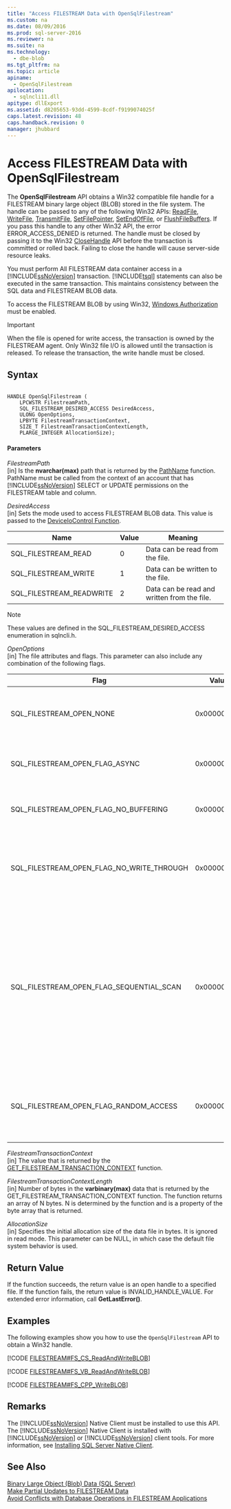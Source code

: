 ```yaml
---
title: "Access FILESTREAM Data with OpenSqlFilestream"
ms.custom: na
ms.date: 08/09/2016
ms.prod: sql-server-2016
ms.reviewer: na
ms.suite: na
ms.technology: 
  - dbe-blob
ms.tgt_pltfrm: na
ms.topic: article
apiname: 
  - OpenSqlFilestream
apilocation: 
  - sqlncli11.dll
apitype: dllExport
ms.assetid: d8205653-93dd-4599-8cdf-f9199074025f
caps.latest.revision: 48
caps.handback.revision: 0
manager: jhubbard
---
```

# Access FILESTREAM Data with OpenSqlFilestream
The **OpenSqlFilestream** API obtains a Win32 compatible file handle for a FILESTREAM binary large object (BLOB) stored in the file system. The handle can be passed to any of the following Win32 APIs: [ReadFile](http://go.microsoft.com/fwlink/?LinkId=86422), [WriteFile](http://go.microsoft.com/fwlink/?LinkId=86423), [TransmitFile](http://go.microsoft.com/fwlink/?LinkId=86424), [SetFilePointer](http://go.microsoft.com/fwlink/?LinkId=86425), [SetEndOfFile](http://go.microsoft.com/fwlink/?LinkId=86426), or [FlushFileBuffers](http://go.microsoft.com/fwlink/?LinkId=86427). If you pass this handle to any other Win32 API, the error ERROR_ACCESS_DENIED is returned. The handle must be closed by passing it to the Win32 [CloseHandle](http://go.microsoft.com/fwlink/?LinkId=86428) API before the transaction is committed or rolled back. Failing to close the handle will cause server-side resource leaks.  
  
 You must perform All FILESTREAM data container access in a [!INCLUDE[ssNoVersion](../../Topics/TopicNameContainA/tokens/ssNoVersion_md.md)] transaction. [!INCLUDE[tsql](../../Topics/TopicNameContainA/tokens/tsql_md.md)] statements can also be executed in the same transaction. This maintains consistency between the SQL data and FILESTREAM BLOB data.  
  
 To access the FILESTREAM BLOB by using Win32, [Windows Authorization](../../Topics/TopicNameNotContainA/Choose-an-Authentication-Mode.md) must be enabled.  
  
> [!IMPORTANT]  
>  When the file is opened for write access, the transaction is owned by the FILESTREAM agent. Only Win32 file I/O is allowed until the transaction is released. To release the transaction, the write handle must be closed.  
  
## Syntax  
  
```  
  
HANDLE OpenSqlFilestream (  
    LPCWSTR FilestreamPath,  
    SQL_FILESTREAM_DESIRED_ACCESS DesiredAccess,  
    ULONG OpenOptions,  
    LPBYTE FilestreamTransactionContext,  
    SIZE_T FilestreamTransactionContextLength,  
    PLARGE_INTEGER AllocationSize);  
```  
  
#### Parameters  
 *FilestreamPath*  
 [in] Is the **nvarchar(max)** path that is returned by the [PathName](assetId:///6b95ad90-6c82-4a23-9294-a2adb74934a3) function. PathName must be called from the context of an account that has [!INCLUDE[ssNoVersion](../../Topics/TopicNameContainA/tokens/ssNoVersion_md.md)] SELECT or UPDATE permissions on the FILESTREAM table and column.  
  
 *DesiredAccess*  
 [in] Sets the mode used to access FILESTREAM BLOB data. This value is passed to the [DeviceIoControl Function](http://go.microsoft.com/fwlink/?LinkId=105527).  
  
|Name|Value|Meaning|  
|----------|-----------|-------------|  
|SQL_FILESTREAM_READ|0|Data can be read from the file.|  
|SQL_FILESTREAM_WRITE|1|Data can be written to the file.|  
|SQL_FILESTREAM_READWRITE|2|Data can be read and written from the file.|  
  
> [!NOTE]  
>  These values are defined in the SQL_FILESTREAM_DESIRED_ACCESS enumeration in sqlncli.h.  
  
 *OpenOptions*  
 [in] The file attributes and flags. This parameter can also include any combination of the following flags.  
  
|Flag|Value|Meaning|  
|----------|-----------|-------------|  
|SQL_FILESTREAM_OPEN_NONE|0x00000000:|The file is being opened or created with no special options.|  
|SQL_FILESTREAM_OPEN_FLAG_ASYNC|0x00000001L|The file is being opened or created for asynchronous I/O.|  
|SQL_FILESTREAM_OPEN_FLAG_NO_BUFFERING|0x00000002L|The system opens the file by using no system caching.|  
|SQL_FILESTREAM_OPEN_FLAG_NO_WRITE_THROUGH|0x00000004L|The system does not write through an intermediate cache. Writes go directly to disk.|  
|SQL_FILESTREAM_OPEN_FLAG_SEQUENTIAL_SCAN|0x00000008L|A file is accessed sequentially from beginning to end. The system can use this as a hint to optimize file caching. If an application moves the file pointer for random access, optimal caching may not occur.|  
|SQL_FILESTREAM_OPEN_FLAG_RANDOM_ACCESS|0x00000010L|A file is accessed randomly. The system can use this as a hint to optimize file caching.|  
  
 *FilestreamTransactionContext*  
 [in] The value that is returned by the [GET_FILESTREAM_TRANSACTION_CONTEXT](assetId:///459e6b79-4420-41e6-85bf-89d90f43b4f1) function.  
  
 *FilestreamTransactionContextLength*  
 [in] Number of bytes in the **varbinary(max)** data that is returned by the GET_FILESTREAM_TRANSACTION_CONTEXT function. The function returns an array of N bytes. N is determined by the function and is a property of the byte array that is returned.  
  
 *AllocationSize*  
 [in] Specifies the initial allocation size of the data file in bytes. It is ignored in read mode. This parameter can be NULL, in which case the default file system behavior is used.  
  
## Return Value  
 If the function succeeds, the return value is an open handle to a specified file. If the function fails, the return value is INVALID_HANDLE_VALUE. For extended error information, call **GetLastError()**.  
  
## Examples  
 The following examples show you how to use the `OpenSqlFilestream` API to obtain a Win32 handle.  
  
 [!CODE [FILESTREAM#FS_CS_ReadAndWriteBLOB](../CodeSnippet/SQL15/tsql/filestream#fs_cs_readandwriteblob)]  
  
 [!CODE [FILESTREAM#FS_VB_ReadAndWriteBLOB](../CodeSnippet/SQL15/tsql/filestream#fs_vb_readandwriteblob)]  
  
 [!CODE [FILESTREAM#FS_CPP_WriteBLOB](../CodeSnippet/SQL15/tsql/filestream#fs_cpp_writeblob)]  
  
## Remarks  
 The [!INCLUDE[ssNoVersion](../../Topics/TopicNameContainA/tokens/ssNoVersion_md.md)] Native Client must be installed to use this API. The [!INCLUDE[ssNoVersion](../../Topics/TopicNameContainA/tokens/ssNoVersion_md.md)] Native Client is installed with [!INCLUDE[ssNoVersion](../../Topics/TopicNameContainA/tokens/ssNoVersion_md.md)] or [!INCLUDE[ssNoVersion](../../Topics/TopicNameContainA/tokens/ssNoVersion_md.md)] client tools. For more information, see [Installing SQL Server Native Client](assetId:///c6abeab2-0052-49c9-be79-cfbc50bff5c1).  
  
## See Also  
 [Binary Large Object (Blob) Data (SQL Server)](../../Topics/TopicNameNotContainA/Binary-Large-Object--Blob--Data--SQL-Server-.md)   
 [Make Partial Updates to FILESTREAM Data](../../Topics/TopicNameNotContainA/Make-Partial-Updates-to-FILESTREAM-Data.md)   
 [Avoid Conflicts with Database Operations in FILESTREAM Applications](../../Topics/TopicNameNotContainA/Avoid-Conflicts-with-Database-Operations-in-FILESTREAM-Applications.md)